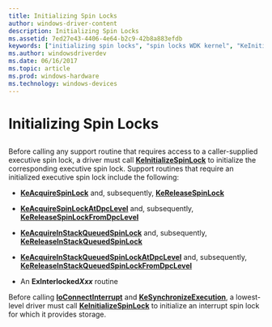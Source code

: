 ```yaml
---
title: Initializing Spin Locks
author: windows-driver-content
description: Initializing Spin Locks
ms.assetid: 7ed27e43-4406-4e64-b2c9-42b8a883efdb
keywords: ["initializing spin locks", "spin locks WDK kernel", "KeInitializeSpinLock", "executive spin locks WDK kernel", "interrupt spin locks WDK kernel", "queued spin locks WDK kernel"]
ms.author: windowsdriverdev
ms.date: 06/16/2017
ms.topic: article
ms.prod: windows-hardware
ms.technology: windows-devices
---
```


# Initializing Spin Locks


## <a href="" id="ddk-initializing-spin-locks-kg"></a>


Before calling any support routine that requires access to a caller-supplied executive spin lock, a driver must call [**KeInitializeSpinLock**](https://msdn.microsoft.com/library/windows/hardware/ff552160) to initialize the corresponding executive spin lock. Support routines that require an initialized executive spin lock include the following:

-   [**KeAcquireSpinLock**](https://msdn.microsoft.com/library/windows/hardware/ff551917) and, subsequently, [**KeReleaseSpinLock**](https://msdn.microsoft.com/library/windows/hardware/ff553145)

-   [**KeAcquireSpinLockAtDpcLevel**](https://msdn.microsoft.com/library/windows/hardware/ff551921) and, subsequently, [**KeReleaseSpinLockFromDpcLevel**](https://msdn.microsoft.com/library/windows/hardware/ff553150)

-   [**KeAcquireInStackQueuedSpinLock**](https://msdn.microsoft.com/library/windows/hardware/ff551899) and, subsequently, [**KeReleaseInStackQueuedSpinLock**](https://msdn.microsoft.com/library/windows/hardware/ff553130)

-   [**KeAcquireInStackQueuedSpinLockAtDpcLevel**](https://msdn.microsoft.com/library/windows/hardware/ff551908) and, subsequently, [**KeReleaseInStackQueuedSpinLockFromDpcLevel**](https://msdn.microsoft.com/library/windows/hardware/ff553137)

-   An **ExInterlocked*Xxx*** routine

Before calling [**IoConnectInterrupt**](https://msdn.microsoft.com/library/windows/hardware/ff548371) and [**KeSynchronizeExecution**](https://msdn.microsoft.com/library/windows/hardware/ff553302), a lowest-level driver must call [**KeInitializeSpinLock**](https://msdn.microsoft.com/library/windows/hardware/ff552160) to initialize an interrupt spin lock for which it provides storage.

 

 




